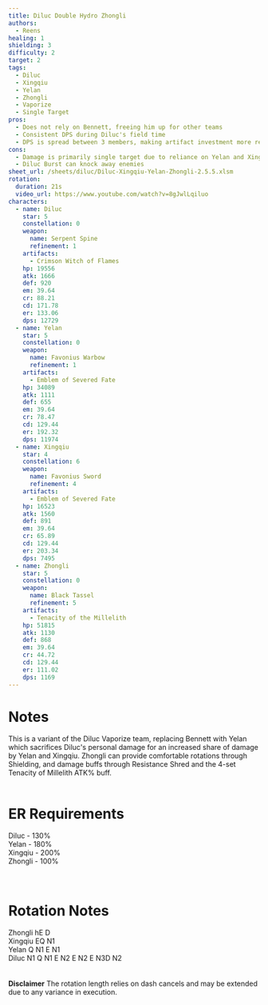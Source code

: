 ```yaml
---
title: Diluc Double Hydro Zhongli
authors:
  - Reens
healing: 1
shielding: 3
difficulty: 2
target: 2
tags:
  - Diluc
  - Xingqiu
  - Yelan
  - Zhongli
  - Vaporize
  - Single Target
pros:
  - Does not rely on Bennett, freeing him up for other teams
  - Consistent DPS during Diluc's field time
  - DPS is spread between 3 members, making artifact investment more resin efficient
cons:
  - Damage is primarily single target due to reliance on Yelan and Xingqiu's Elemental Bursts
  - Diluc Burst can knock away enemies
sheet_url: /sheets/diluc/Diluc-Xingqiu-Yelan-Zhongli-2.5.5.xlsm
rotation:
  duration: 21s
  video_url: https://www.youtube.com/watch?v=8gJwlLqiluo
characters:
  - name: Diluc
    star: 5
    constellation: 0
    weapon:
      name: Serpent Spine
      refinement: 1
    artifacts:
      - Crimson Witch of Flames
    hp: 19556
    atk: 1666
    def: 920
    em: 39.64
    cr: 88.21
    cd: 171.78
    er: 133.06
    dps: 12729
  - name: Yelan
    star: 5
    constellation: 0
    weapon:
      name: Favonius Warbow
      refinement: 1
    artifacts:
      - Emblem of Severed Fate
    hp: 34089
    atk: 1111
    def: 655
    em: 39.64
    cr: 78.47
    cd: 129.44
    er: 192.32
    dps: 11974
  - name: Xingqiu
    star: 4
    constellation: 6
    weapon:
      name: Favonius Sword
      refinement: 4
    artifacts:
      - Emblem of Severed Fate
    hp: 16523
    atk: 1560
    def: 891
    em: 39.64
    cr: 65.89
    cd: 129.44
    er: 203.34
    dps: 7495
  - name: Zhongli
    star: 5
    constellation: 0
    weapon:
      name: Black Tassel
      refinement: 5
    artifacts:
      - Tenacity of the Millelith
    hp: 51815
    atk: 1130
    def: 868
    em: 39.64
    cr: 44.72
    cd: 129.44
    er: 111.02
    dps: 1169
---
```


# **Notes**

This is a variant of the Diluc Vaporize team, replacing Bennett with Yelan which sacrifices Diluc's personal damage for an increased share of damage by Yelan and Xingqiu. Zhongli can provide comfortable rotations through Shielding, and damage buffs through Resistance Shred and the 4-set Tenacity of Millelith ATK% buff.
<br></br>
# **ER Requirements**
Diluc - 130%  
Yelan - 180%  
Xingqiu - 200%  
Zhongli - 100%  
<br></br>
# **Rotation Notes**
Zhongli hE D  
Xingqiu EQ N1  
Yelan Q N1 E N1  
Diluc N1 Q N1 E N2 E N2 E N3D N2  
<br></br>
 **Disclaimer**
The rotation length relies on dash cancels and may be extended due to any variance in execution.

